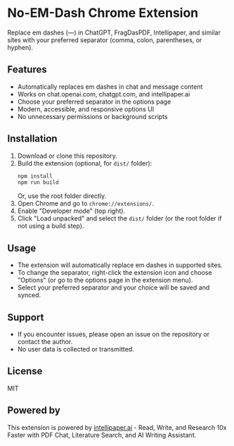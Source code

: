 # No-EM-Dash Chrome Extension

Replace em dashes (—) in ChatGPT, FragDasPDF, Intellipaper, and similar sites with your preferred separator (comma, colon, parentheses, or hyphen).

## Features

- Automatically replaces em dashes in chat and message content
- Works on chat.openai.com, chatgpt.com, and intellipaper.ai
- Choose your preferred separator in the options page
- Modern, accessible, and responsive options UI
- No unnecessary permissions or background scripts

## Installation

1. Download or clone this repository.
2. Build the extension (optional, for `dist/` folder):
   ```bash
   npm install
   npm run build
   ```
   Or, use the root folder directly.
3. Open Chrome and go to `chrome://extensions/`.
4. Enable "Developer mode" (top right).
5. Click "Load unpacked" and select the `dist/` folder (or the root folder if not using a build step).

## Usage

- The extension will automatically replace em dashes in supported sites.
- To change the separator, right-click the extension icon and choose "Options" (or go to the options page in the extension menu).
- Select your preferred separator and your choice will be saved and synced.

## Support

- If you encounter issues, please open an issue on the repository or contact the author.
- No user data is collected or transmitted.

## License

MIT

## Powered by

This extension is powered by [intellipaper.ai](https://intellipaper.ai) - Read, Write, and Research 10x Faster with PDF Chat, Literature Search, and AI Writing Assistant.

